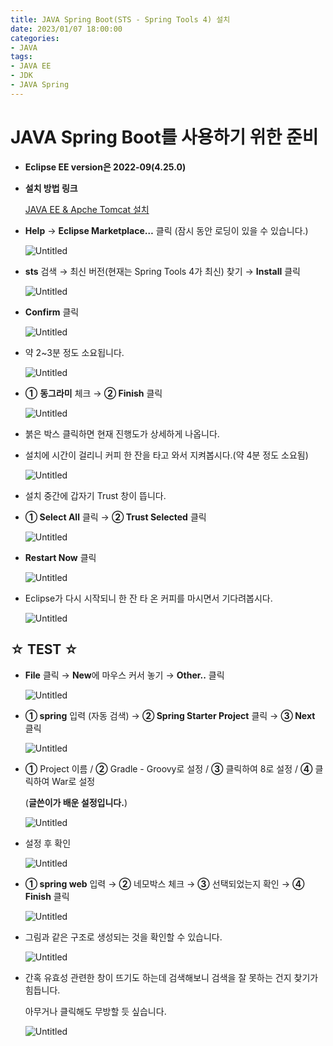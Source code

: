 ```yaml
---
title: JAVA Spring Boot(STS - Spring Tools 4) 설치
date: 2023/01/07 18:00:00
categories:
- JAVA
tags:
- JAVA EE
- JDK
- JAVA Spring
---
```


# JAVA Spring Boot를 사용하기 위한 준비

- **Eclipse EE version은 2022-09(4.25.0)**
- **설치 방법 링크**
    
    [JAVA EE & Apche Tomcat 설치](https://depra3.github.io/2022/12/27/2022/12/20/JAVA_EE_&_Apche_Tomcat_Install/)

- **Help** → **Eclipse Marketplace…** 클릭 (잠시 동안 로딩이 있을 수 있습니다.)
    
    ![Untitled](/Images/2023/01/JAVA_Spring_Boot_(STS-Spring_Tools_4)_Install/Untitled.png)
    
- **sts** 검색 → 최신 버전(현재는 Spring Tools 4가 최신) 찾기 → **Install** 클릭
    
    ![Untitled](/Images/2023/01/JAVA_Spring_Boot_(STS-Spring_Tools_4)_Install/Untitled%201.png)
    
- **Confirm** 클릭
    
    ![Untitled](/Images/2023/01/JAVA_Spring_Boot_(STS-Spring_Tools_4)_Install/Untitled%202.png)
    
- 약 2~3분 정도 소요됩니다.
    
    ![Untitled](/Images/2023/01/JAVA_Spring_Boot_(STS-Spring_Tools_4)_Install/Untitled%203.png)
    
- **①** **동그라미** 체크 → **② Finish** 클릭
    
    ![Untitled](/Images/2023/01/JAVA_Spring_Boot_(STS-Spring_Tools_4)_Install/Untitled%204.png)
    
- 붉은 박스 클릭하면 현재 진행도가 상세하게 나옵니다.
- 설치에 시간이 걸리니 커피 한 잔을 타고 와서 지켜봅시다.(약 4분 정도 소요됨)
    
    ![Untitled](/Images/2023/01/JAVA_Spring_Boot_(STS-Spring_Tools_4)_Install/Untitled%205.png)
    
- 설치 중간에 갑자기 Trust 창이 뜹니다.
- **① Select All** 클릭 → **② Trust Selected** 클릭
    
    ![Untitled](/Images/2023/01/JAVA_Spring_Boot_(STS-Spring_Tools_4)_Install/Untitled%206.png)
    
- **Restart Now** 클릭
    
    ![Untitled](/Images/2023/01/JAVA_Spring_Boot_(STS-Spring_Tools_4)_Install/Untitled%207.png)
    
- Eclipse가 다시 시작되니 한 잔 타 온 커피를 마시면서 기다려봅시다.
    
    ![Untitled](/Images/2023/01/JAVA_Spring_Boot_(STS-Spring_Tools_4)_Install/Untitled%208.png)
    

## ☆ TEST ☆

- **File** 클릭 → **New**에 마우스 커서 놓기 → **Other..** 클릭
    
    ![Untitled](/Images/2023/01/JAVA_Spring_Boot_(STS-Spring_Tools_4)_Install/Untitled%209.png)
    
- **① spring** 입력 (자동 검색) → **② Spring Starter Project** 클릭 → **③ Next** 클릭
    
    ![Untitled](/Images/2023/01/JAVA_Spring_Boot_(STS-Spring_Tools_4)_Install/Untitled%2010.png)
    
- **①** Project 이름 / **②** Gradle - Groovy로 설정 / **③** 클릭하여 8로 설정  / **④** 클릭하여 War로 설정
    
    (**글쓴이가 배운 설정입니다.**)
    
    ![Untitled](/Images/2023/01/JAVA_Spring_Boot_(STS-Spring_Tools_4)_Install/Untitled%2011.png)
    
- 설정 후 확인
    
    ![Untitled](/Images/2023/01/JAVA_Spring_Boot_(STS-Spring_Tools_4)_Install/Untitled%2012.png)
    
- **① spring web** 입력 → **②** 네모박스 체크 → **③** 선택되었는지 확인 → **④ Finish** 클릭
    
    ![Untitled](/Images/2023/01/JAVA_Spring_Boot_(STS-Spring_Tools_4)_Install/Untitled%2013.png)
    
- 그림과 같은 구조로 생성되는 것을 확인할 수 있습니다.
    
    ![Untitled](/Images/2023/01/JAVA_Spring_Boot_(STS-Spring_Tools_4)_Install/Untitled%2014.png)
    

- 간혹 유효성 관련한 창이 뜨기도 하는데 검색해보니 검색을 잘 못하는 건지 찾기가 힘듭니다.
    
    아무거나 클릭해도 무방할 듯 싶습니다.
    
    ![Untitled](/Images/2023/01/JAVA_Spring_Boot_(STS-Spring_Tools_4)_Install/Untitled%2015.png)